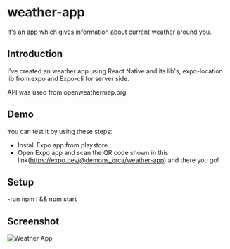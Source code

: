 # weather-app
It's an app which gives information about current weather around you.

## Introduction
I've created an weather app using React Native and its lib's, expo-location lib from expo and Expo-cli for server side.

API was used from openweathermap.org.

## Demo
You can test it by using these steps:
- Install Expo app from playstore.
- Open Expo app and scan the QR code shown in this link(https://expo.dev/@demons_orca/weather-app) and there you go!

## Setup
-run npm i && npm start



## Screenshot
![Weather App](https://i.ibb.co/k0jhF5f/Weather-app.jpg)





